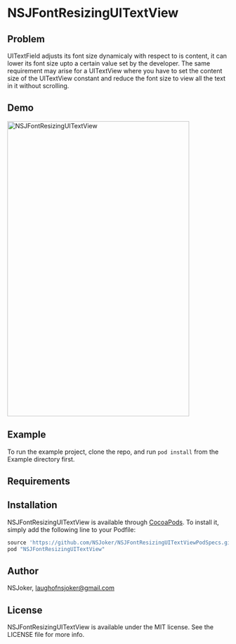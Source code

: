 # NSJFontResizingUITextView

## Problem

UITextField adjusts its font size dynamicaly with respect to is content, it can lower its font size upto a certain value set by the developer. The same requirement may arise for a UITextView where you have to set the content size of the UITextView constant and reduce the font size to view all the text in it without scrolling.

## Demo
<img src ="https://github.com/NSJoker/NSJFontResizingUITextView/blob/master/demo.gif" width = "414" height="670" alt="NSJFontResizingUITextView"/>

## Example

To run the example project, clone the repo, and run `pod install` from the Example directory first.

## Requirements

## Installation

NSJFontResizingUITextView is available through [CocoaPods](http://cocoapods.org). To install
it, simply add the following line to your Podfile:

```ruby
source 'https://github.com/NSJoker/NSJFontResizingUITextViewPodSpecs.git'
pod "NSJFontResizingUITextView"
```

## Author

NSJoker, laughofnsjoker@gmail.com

## License

NSJFontResizingUITextView is available under the MIT license. See the LICENSE file for more info.
